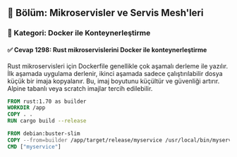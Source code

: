 ## 📘 Bölüm: Mikroservisler ve Servis Mesh'leri  
### 🔹 Kategori: Docker ile Konteynerleştirme  
#### ✅ Cevap 1298: Rust mikroservislerini Docker ile konteynerleştirme

Rust mikroservisleri için Dockerfile genellikle çok aşamalı derleme ile yazılır. İlk aşamada uygulama derlenir, ikinci aşamada sadece çalıştırılabilir dosya küçük bir imaja kopyalanır. Bu, imaj boyutunu küçültür ve güvenliği artırır. Alpine tabanlı veya scratch imajlar tercih edilebilir.

```dockerfile
FROM rust:1.70 as builder
WORKDIR /app
COPY . .
RUN cargo build --release

FROM debian:buster-slim
COPY --from=builder /app/target/release/myservice /usr/local/bin/myservice
CMD ["myservice"]
```
